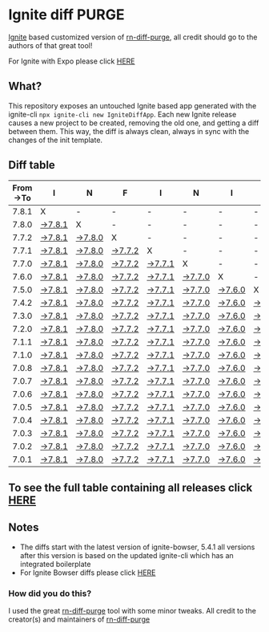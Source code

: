 # Ignite diff PURGE

[Ignite](https://github.com/infinitered/ignite) based customized version of [rn-diff-purge](https://github.com/react-native-community/rn-diff-purge/), all credit should go to the authors of that great tool!

For Ignite with Expo please click [HERE](https://github.com/nirre7/ignite-expo-diff-purge)

## What?

This repository exposes an untouched Ignite based app generated with the ignite-cli
`npx ignite-cli new IgniteDiffApp`. Each new Ignite release causes a new project to be created, removing the old one, and getting a diff between them. This way, the diff is always clean, always in sync with the changes of the init template.

## Diff table

| From->To | I                                                                                           | N                                                                                           | F                                                                                           | I                                                                                           | N                                                                                           | I                                                                                           | T                                                                                           | E                                                                                           |                                                                                             | R                                                                                           | E                                                                                           | D                                                                                           |                                                                                             |                                                                                             |                                                                                             |                                                                                             |                                                                                             |                                                                                             |                                                                                             |     |
| -------- | ------------------------------------------------------------------------------------------- | ------------------------------------------------------------------------------------------- | ------------------------------------------------------------------------------------------- | ------------------------------------------------------------------------------------------- | ------------------------------------------------------------------------------------------- | ------------------------------------------------------------------------------------------- | ------------------------------------------------------------------------------------------- | ------------------------------------------------------------------------------------------- | ------------------------------------------------------------------------------------------- | ------------------------------------------------------------------------------------------- | ------------------------------------------------------------------------------------------- | ------------------------------------------------------------------------------------------- | ------------------------------------------------------------------------------------------- | ------------------------------------------------------------------------------------------- | ------------------------------------------------------------------------------------------- | ------------------------------------------------------------------------------------------- | ------------------------------------------------------------------------------------------- | ------------------------------------------------------------------------------------------- | ------------------------------------------------------------------------------------------- | --- |
| 7.8.1    | X                                                                                           | -                                                                                           | -                                                                                           | -                                                                                           | -                                                                                           | -                                                                                           | -                                                                                           | -                                                                                           | -                                                                                           | -                                                                                           | -                                                                                           | -                                                                                           | -                                                                                           | -                                                                                           | -                                                                                           | -                                                                                           | -                                                                                           | -                                                                                           | -                                                                                           | -   |
| 7.8.0    | [->7.8.1](https://github.com/nirre7/ignite-diff-purge/compare/release/7.8.0..release/7.8.1) | X                                                                                           | -                                                                                           | -                                                                                           | -                                                                                           | -                                                                                           | -                                                                                           | -                                                                                           | -                                                                                           | -                                                                                           | -                                                                                           | -                                                                                           | -                                                                                           | -                                                                                           | -                                                                                           | -                                                                                           | -                                                                                           | -                                                                                           | -                                                                                           | -   |
| 7.7.2    | [->7.8.1](https://github.com/nirre7/ignite-diff-purge/compare/release/7.7.2..release/7.8.1) | [->7.8.0](https://github.com/nirre7/ignite-diff-purge/compare/release/7.7.2..release/7.8.0) | X                                                                                           | -                                                                                           | -                                                                                           | -                                                                                           | -                                                                                           | -                                                                                           | -                                                                                           | -                                                                                           | -                                                                                           | -                                                                                           | -                                                                                           | -                                                                                           | -                                                                                           | -                                                                                           | -                                                                                           | -                                                                                           | -                                                                                           | -   |
| 7.7.1    | [->7.8.1](https://github.com/nirre7/ignite-diff-purge/compare/release/7.7.1..release/7.8.1) | [->7.8.0](https://github.com/nirre7/ignite-diff-purge/compare/release/7.7.1..release/7.8.0) | [->7.7.2](https://github.com/nirre7/ignite-diff-purge/compare/release/7.7.1..release/7.7.2) | X                                                                                           | -                                                                                           | -                                                                                           | -                                                                                           | -                                                                                           | -                                                                                           | -                                                                                           | -                                                                                           | -                                                                                           | -                                                                                           | -                                                                                           | -                                                                                           | -                                                                                           | -                                                                                           | -                                                                                           | -                                                                                           | -   |
| 7.7.0    | [->7.8.1](https://github.com/nirre7/ignite-diff-purge/compare/release/7.7.0..release/7.8.1) | [->7.8.0](https://github.com/nirre7/ignite-diff-purge/compare/release/7.7.0..release/7.8.0) | [->7.7.2](https://github.com/nirre7/ignite-diff-purge/compare/release/7.7.0..release/7.7.2) | [->7.7.1](https://github.com/nirre7/ignite-diff-purge/compare/release/7.7.0..release/7.7.1) | X                                                                                           | -                                                                                           | -                                                                                           | -                                                                                           | -                                                                                           | -                                                                                           | -                                                                                           | -                                                                                           | -                                                                                           | -                                                                                           | -                                                                                           | -                                                                                           | -                                                                                           | -                                                                                           | -                                                                                           | -   |
| 7.6.0    | [->7.8.1](https://github.com/nirre7/ignite-diff-purge/compare/release/7.6.0..release/7.8.1) | [->7.8.0](https://github.com/nirre7/ignite-diff-purge/compare/release/7.6.0..release/7.8.0) | [->7.7.2](https://github.com/nirre7/ignite-diff-purge/compare/release/7.6.0..release/7.7.2) | [->7.7.1](https://github.com/nirre7/ignite-diff-purge/compare/release/7.6.0..release/7.7.1) | [->7.7.0](https://github.com/nirre7/ignite-diff-purge/compare/release/7.6.0..release/7.7.0) | X                                                                                           | -                                                                                           | -                                                                                           | -                                                                                           | -                                                                                           | -                                                                                           | -                                                                                           | -                                                                                           | -                                                                                           | -                                                                                           | -                                                                                           | -                                                                                           | -                                                                                           | -                                                                                           | -   |
| 7.5.0    | [->7.8.1](https://github.com/nirre7/ignite-diff-purge/compare/release/7.5.0..release/7.8.1) | [->7.8.0](https://github.com/nirre7/ignite-diff-purge/compare/release/7.5.0..release/7.8.0) | [->7.7.2](https://github.com/nirre7/ignite-diff-purge/compare/release/7.5.0..release/7.7.2) | [->7.7.1](https://github.com/nirre7/ignite-diff-purge/compare/release/7.5.0..release/7.7.1) | [->7.7.0](https://github.com/nirre7/ignite-diff-purge/compare/release/7.5.0..release/7.7.0) | [->7.6.0](https://github.com/nirre7/ignite-diff-purge/compare/release/7.5.0..release/7.6.0) | X                                                                                           | -                                                                                           | -                                                                                           | -                                                                                           | -                                                                                           | -                                                                                           | -                                                                                           | -                                                                                           | -                                                                                           | -                                                                                           | -                                                                                           | -                                                                                           | -                                                                                           | -   |
| 7.4.2    | [->7.8.1](https://github.com/nirre7/ignite-diff-purge/compare/release/7.4.2..release/7.8.1) | [->7.8.0](https://github.com/nirre7/ignite-diff-purge/compare/release/7.4.2..release/7.8.0) | [->7.7.2](https://github.com/nirre7/ignite-diff-purge/compare/release/7.4.2..release/7.7.2) | [->7.7.1](https://github.com/nirre7/ignite-diff-purge/compare/release/7.4.2..release/7.7.1) | [->7.7.0](https://github.com/nirre7/ignite-diff-purge/compare/release/7.4.2..release/7.7.0) | [->7.6.0](https://github.com/nirre7/ignite-diff-purge/compare/release/7.4.2..release/7.6.0) | [->7.5.0](https://github.com/nirre7/ignite-diff-purge/compare/release/7.4.2..release/7.5.0) | X                                                                                           | -                                                                                           | -                                                                                           | -                                                                                           | -                                                                                           | -                                                                                           | -                                                                                           | -                                                                                           | -                                                                                           | -                                                                                           | -                                                                                           | -                                                                                           | -   |
| 7.3.0    | [->7.8.1](https://github.com/nirre7/ignite-diff-purge/compare/release/7.3.0..release/7.8.1) | [->7.8.0](https://github.com/nirre7/ignite-diff-purge/compare/release/7.3.0..release/7.8.0) | [->7.7.2](https://github.com/nirre7/ignite-diff-purge/compare/release/7.3.0..release/7.7.2) | [->7.7.1](https://github.com/nirre7/ignite-diff-purge/compare/release/7.3.0..release/7.7.1) | [->7.7.0](https://github.com/nirre7/ignite-diff-purge/compare/release/7.3.0..release/7.7.0) | [->7.6.0](https://github.com/nirre7/ignite-diff-purge/compare/release/7.3.0..release/7.6.0) | [->7.5.0](https://github.com/nirre7/ignite-diff-purge/compare/release/7.3.0..release/7.5.0) | [->7.4.2](https://github.com/nirre7/ignite-diff-purge/compare/release/7.3.0..release/7.4.2) | X                                                                                           | -                                                                                           | -                                                                                           | -                                                                                           | -                                                                                           | -                                                                                           | -                                                                                           | -                                                                                           | -                                                                                           | -                                                                                           | -                                                                                           | -   |
| 7.2.0    | [->7.8.1](https://github.com/nirre7/ignite-diff-purge/compare/release/7.2.0..release/7.8.1) | [->7.8.0](https://github.com/nirre7/ignite-diff-purge/compare/release/7.2.0..release/7.8.0) | [->7.7.2](https://github.com/nirre7/ignite-diff-purge/compare/release/7.2.0..release/7.7.2) | [->7.7.1](https://github.com/nirre7/ignite-diff-purge/compare/release/7.2.0..release/7.7.1) | [->7.7.0](https://github.com/nirre7/ignite-diff-purge/compare/release/7.2.0..release/7.7.0) | [->7.6.0](https://github.com/nirre7/ignite-diff-purge/compare/release/7.2.0..release/7.6.0) | [->7.5.0](https://github.com/nirre7/ignite-diff-purge/compare/release/7.2.0..release/7.5.0) | [->7.4.2](https://github.com/nirre7/ignite-diff-purge/compare/release/7.2.0..release/7.4.2) | [->7.3.0](https://github.com/nirre7/ignite-diff-purge/compare/release/7.2.0..release/7.3.0) | X                                                                                           | -                                                                                           | -                                                                                           | -                                                                                           | -                                                                                           | -                                                                                           | -                                                                                           | -                                                                                           | -                                                                                           | -                                                                                           | -   |
| 7.1.1    | [->7.8.1](https://github.com/nirre7/ignite-diff-purge/compare/release/7.1.1..release/7.8.1) | [->7.8.0](https://github.com/nirre7/ignite-diff-purge/compare/release/7.1.1..release/7.8.0) | [->7.7.2](https://github.com/nirre7/ignite-diff-purge/compare/release/7.1.1..release/7.7.2) | [->7.7.1](https://github.com/nirre7/ignite-diff-purge/compare/release/7.1.1..release/7.7.1) | [->7.7.0](https://github.com/nirre7/ignite-diff-purge/compare/release/7.1.1..release/7.7.0) | [->7.6.0](https://github.com/nirre7/ignite-diff-purge/compare/release/7.1.1..release/7.6.0) | [->7.5.0](https://github.com/nirre7/ignite-diff-purge/compare/release/7.1.1..release/7.5.0) | [->7.4.2](https://github.com/nirre7/ignite-diff-purge/compare/release/7.1.1..release/7.4.2) | [->7.3.0](https://github.com/nirre7/ignite-diff-purge/compare/release/7.1.1..release/7.3.0) | [->7.2.0](https://github.com/nirre7/ignite-diff-purge/compare/release/7.1.1..release/7.2.0) | X                                                                                           | -                                                                                           | -                                                                                           | -                                                                                           | -                                                                                           | -                                                                                           | -                                                                                           | -                                                                                           | -                                                                                           | -   |
| 7.1.0    | [->7.8.1](https://github.com/nirre7/ignite-diff-purge/compare/release/7.1.0..release/7.8.1) | [->7.8.0](https://github.com/nirre7/ignite-diff-purge/compare/release/7.1.0..release/7.8.0) | [->7.7.2](https://github.com/nirre7/ignite-diff-purge/compare/release/7.1.0..release/7.7.2) | [->7.7.1](https://github.com/nirre7/ignite-diff-purge/compare/release/7.1.0..release/7.7.1) | [->7.7.0](https://github.com/nirre7/ignite-diff-purge/compare/release/7.1.0..release/7.7.0) | [->7.6.0](https://github.com/nirre7/ignite-diff-purge/compare/release/7.1.0..release/7.6.0) | [->7.5.0](https://github.com/nirre7/ignite-diff-purge/compare/release/7.1.0..release/7.5.0) | [->7.4.2](https://github.com/nirre7/ignite-diff-purge/compare/release/7.1.0..release/7.4.2) | [->7.3.0](https://github.com/nirre7/ignite-diff-purge/compare/release/7.1.0..release/7.3.0) | [->7.2.0](https://github.com/nirre7/ignite-diff-purge/compare/release/7.1.0..release/7.2.0) | [->7.1.1](https://github.com/nirre7/ignite-diff-purge/compare/release/7.1.0..release/7.1.1) | X                                                                                           | -                                                                                           | -                                                                                           | -                                                                                           | -                                                                                           | -                                                                                           | -                                                                                           | -                                                                                           | -   |
| 7.0.8    | [->7.8.1](https://github.com/nirre7/ignite-diff-purge/compare/release/7.0.8..release/7.8.1) | [->7.8.0](https://github.com/nirre7/ignite-diff-purge/compare/release/7.0.8..release/7.8.0) | [->7.7.2](https://github.com/nirre7/ignite-diff-purge/compare/release/7.0.8..release/7.7.2) | [->7.7.1](https://github.com/nirre7/ignite-diff-purge/compare/release/7.0.8..release/7.7.1) | [->7.7.0](https://github.com/nirre7/ignite-diff-purge/compare/release/7.0.8..release/7.7.0) | [->7.6.0](https://github.com/nirre7/ignite-diff-purge/compare/release/7.0.8..release/7.6.0) | [->7.5.0](https://github.com/nirre7/ignite-diff-purge/compare/release/7.0.8..release/7.5.0) | [->7.4.2](https://github.com/nirre7/ignite-diff-purge/compare/release/7.0.8..release/7.4.2) | [->7.3.0](https://github.com/nirre7/ignite-diff-purge/compare/release/7.0.8..release/7.3.0) | [->7.2.0](https://github.com/nirre7/ignite-diff-purge/compare/release/7.0.8..release/7.2.0) | [->7.1.1](https://github.com/nirre7/ignite-diff-purge/compare/release/7.0.8..release/7.1.1) | [->7.1.0](https://github.com/nirre7/ignite-diff-purge/compare/release/7.0.8..release/7.1.0) | X                                                                                           | -                                                                                           | -                                                                                           | -                                                                                           | -                                                                                           | -                                                                                           | -                                                                                           | -   |
| 7.0.7    | [->7.8.1](https://github.com/nirre7/ignite-diff-purge/compare/release/7.0.7..release/7.8.1) | [->7.8.0](https://github.com/nirre7/ignite-diff-purge/compare/release/7.0.7..release/7.8.0) | [->7.7.2](https://github.com/nirre7/ignite-diff-purge/compare/release/7.0.7..release/7.7.2) | [->7.7.1](https://github.com/nirre7/ignite-diff-purge/compare/release/7.0.7..release/7.7.1) | [->7.7.0](https://github.com/nirre7/ignite-diff-purge/compare/release/7.0.7..release/7.7.0) | [->7.6.0](https://github.com/nirre7/ignite-diff-purge/compare/release/7.0.7..release/7.6.0) | [->7.5.0](https://github.com/nirre7/ignite-diff-purge/compare/release/7.0.7..release/7.5.0) | [->7.4.2](https://github.com/nirre7/ignite-diff-purge/compare/release/7.0.7..release/7.4.2) | [->7.3.0](https://github.com/nirre7/ignite-diff-purge/compare/release/7.0.7..release/7.3.0) | [->7.2.0](https://github.com/nirre7/ignite-diff-purge/compare/release/7.0.7..release/7.2.0) | [->7.1.1](https://github.com/nirre7/ignite-diff-purge/compare/release/7.0.7..release/7.1.1) | [->7.1.0](https://github.com/nirre7/ignite-diff-purge/compare/release/7.0.7..release/7.1.0) | [->7.0.8](https://github.com/nirre7/ignite-diff-purge/compare/release/7.0.7..release/7.0.8) | X                                                                                           | -                                                                                           | -                                                                                           | -                                                                                           | -                                                                                           | -                                                                                           | -   |
| 7.0.6    | [->7.8.1](https://github.com/nirre7/ignite-diff-purge/compare/release/7.0.6..release/7.8.1) | [->7.8.0](https://github.com/nirre7/ignite-diff-purge/compare/release/7.0.6..release/7.8.0) | [->7.7.2](https://github.com/nirre7/ignite-diff-purge/compare/release/7.0.6..release/7.7.2) | [->7.7.1](https://github.com/nirre7/ignite-diff-purge/compare/release/7.0.6..release/7.7.1) | [->7.7.0](https://github.com/nirre7/ignite-diff-purge/compare/release/7.0.6..release/7.7.0) | [->7.6.0](https://github.com/nirre7/ignite-diff-purge/compare/release/7.0.6..release/7.6.0) | [->7.5.0](https://github.com/nirre7/ignite-diff-purge/compare/release/7.0.6..release/7.5.0) | [->7.4.2](https://github.com/nirre7/ignite-diff-purge/compare/release/7.0.6..release/7.4.2) | [->7.3.0](https://github.com/nirre7/ignite-diff-purge/compare/release/7.0.6..release/7.3.0) | [->7.2.0](https://github.com/nirre7/ignite-diff-purge/compare/release/7.0.6..release/7.2.0) | [->7.1.1](https://github.com/nirre7/ignite-diff-purge/compare/release/7.0.6..release/7.1.1) | [->7.1.0](https://github.com/nirre7/ignite-diff-purge/compare/release/7.0.6..release/7.1.0) | [->7.0.8](https://github.com/nirre7/ignite-diff-purge/compare/release/7.0.6..release/7.0.8) | [->7.0.7](https://github.com/nirre7/ignite-diff-purge/compare/release/7.0.6..release/7.0.7) | X                                                                                           | -                                                                                           | -                                                                                           | -                                                                                           | -                                                                                           | -   |
| 7.0.5    | [->7.8.1](https://github.com/nirre7/ignite-diff-purge/compare/release/7.0.5..release/7.8.1) | [->7.8.0](https://github.com/nirre7/ignite-diff-purge/compare/release/7.0.5..release/7.8.0) | [->7.7.2](https://github.com/nirre7/ignite-diff-purge/compare/release/7.0.5..release/7.7.2) | [->7.7.1](https://github.com/nirre7/ignite-diff-purge/compare/release/7.0.5..release/7.7.1) | [->7.7.0](https://github.com/nirre7/ignite-diff-purge/compare/release/7.0.5..release/7.7.0) | [->7.6.0](https://github.com/nirre7/ignite-diff-purge/compare/release/7.0.5..release/7.6.0) | [->7.5.0](https://github.com/nirre7/ignite-diff-purge/compare/release/7.0.5..release/7.5.0) | [->7.4.2](https://github.com/nirre7/ignite-diff-purge/compare/release/7.0.5..release/7.4.2) | [->7.3.0](https://github.com/nirre7/ignite-diff-purge/compare/release/7.0.5..release/7.3.0) | [->7.2.0](https://github.com/nirre7/ignite-diff-purge/compare/release/7.0.5..release/7.2.0) | [->7.1.1](https://github.com/nirre7/ignite-diff-purge/compare/release/7.0.5..release/7.1.1) | [->7.1.0](https://github.com/nirre7/ignite-diff-purge/compare/release/7.0.5..release/7.1.0) | [->7.0.8](https://github.com/nirre7/ignite-diff-purge/compare/release/7.0.5..release/7.0.8) | [->7.0.7](https://github.com/nirre7/ignite-diff-purge/compare/release/7.0.5..release/7.0.7) | [->7.0.6](https://github.com/nirre7/ignite-diff-purge/compare/release/7.0.5..release/7.0.6) | X                                                                                           | -                                                                                           | -                                                                                           | -                                                                                           | -   |
| 7.0.4    | [->7.8.1](https://github.com/nirre7/ignite-diff-purge/compare/release/7.0.4..release/7.8.1) | [->7.8.0](https://github.com/nirre7/ignite-diff-purge/compare/release/7.0.4..release/7.8.0) | [->7.7.2](https://github.com/nirre7/ignite-diff-purge/compare/release/7.0.4..release/7.7.2) | [->7.7.1](https://github.com/nirre7/ignite-diff-purge/compare/release/7.0.4..release/7.7.1) | [->7.7.0](https://github.com/nirre7/ignite-diff-purge/compare/release/7.0.4..release/7.7.0) | [->7.6.0](https://github.com/nirre7/ignite-diff-purge/compare/release/7.0.4..release/7.6.0) | [->7.5.0](https://github.com/nirre7/ignite-diff-purge/compare/release/7.0.4..release/7.5.0) | [->7.4.2](https://github.com/nirre7/ignite-diff-purge/compare/release/7.0.4..release/7.4.2) | [->7.3.0](https://github.com/nirre7/ignite-diff-purge/compare/release/7.0.4..release/7.3.0) | [->7.2.0](https://github.com/nirre7/ignite-diff-purge/compare/release/7.0.4..release/7.2.0) | [->7.1.1](https://github.com/nirre7/ignite-diff-purge/compare/release/7.0.4..release/7.1.1) | [->7.1.0](https://github.com/nirre7/ignite-diff-purge/compare/release/7.0.4..release/7.1.0) | [->7.0.8](https://github.com/nirre7/ignite-diff-purge/compare/release/7.0.4..release/7.0.8) | [->7.0.7](https://github.com/nirre7/ignite-diff-purge/compare/release/7.0.4..release/7.0.7) | [->7.0.6](https://github.com/nirre7/ignite-diff-purge/compare/release/7.0.4..release/7.0.6) | [->7.0.5](https://github.com/nirre7/ignite-diff-purge/compare/release/7.0.4..release/7.0.5) | X                                                                                           | -                                                                                           | -                                                                                           | -   |
| 7.0.3    | [->7.8.1](https://github.com/nirre7/ignite-diff-purge/compare/release/7.0.3..release/7.8.1) | [->7.8.0](https://github.com/nirre7/ignite-diff-purge/compare/release/7.0.3..release/7.8.0) | [->7.7.2](https://github.com/nirre7/ignite-diff-purge/compare/release/7.0.3..release/7.7.2) | [->7.7.1](https://github.com/nirre7/ignite-diff-purge/compare/release/7.0.3..release/7.7.1) | [->7.7.0](https://github.com/nirre7/ignite-diff-purge/compare/release/7.0.3..release/7.7.0) | [->7.6.0](https://github.com/nirre7/ignite-diff-purge/compare/release/7.0.3..release/7.6.0) | [->7.5.0](https://github.com/nirre7/ignite-diff-purge/compare/release/7.0.3..release/7.5.0) | [->7.4.2](https://github.com/nirre7/ignite-diff-purge/compare/release/7.0.3..release/7.4.2) | [->7.3.0](https://github.com/nirre7/ignite-diff-purge/compare/release/7.0.3..release/7.3.0) | [->7.2.0](https://github.com/nirre7/ignite-diff-purge/compare/release/7.0.3..release/7.2.0) | [->7.1.1](https://github.com/nirre7/ignite-diff-purge/compare/release/7.0.3..release/7.1.1) | [->7.1.0](https://github.com/nirre7/ignite-diff-purge/compare/release/7.0.3..release/7.1.0) | [->7.0.8](https://github.com/nirre7/ignite-diff-purge/compare/release/7.0.3..release/7.0.8) | [->7.0.7](https://github.com/nirre7/ignite-diff-purge/compare/release/7.0.3..release/7.0.7) | [->7.0.6](https://github.com/nirre7/ignite-diff-purge/compare/release/7.0.3..release/7.0.6) | [->7.0.5](https://github.com/nirre7/ignite-diff-purge/compare/release/7.0.3..release/7.0.5) | [->7.0.4](https://github.com/nirre7/ignite-diff-purge/compare/release/7.0.3..release/7.0.4) | X                                                                                           | -                                                                                           | -   |
| 7.0.2    | [->7.8.1](https://github.com/nirre7/ignite-diff-purge/compare/release/7.0.2..release/7.8.1) | [->7.8.0](https://github.com/nirre7/ignite-diff-purge/compare/release/7.0.2..release/7.8.0) | [->7.7.2](https://github.com/nirre7/ignite-diff-purge/compare/release/7.0.2..release/7.7.2) | [->7.7.1](https://github.com/nirre7/ignite-diff-purge/compare/release/7.0.2..release/7.7.1) | [->7.7.0](https://github.com/nirre7/ignite-diff-purge/compare/release/7.0.2..release/7.7.0) | [->7.6.0](https://github.com/nirre7/ignite-diff-purge/compare/release/7.0.2..release/7.6.0) | [->7.5.0](https://github.com/nirre7/ignite-diff-purge/compare/release/7.0.2..release/7.5.0) | [->7.4.2](https://github.com/nirre7/ignite-diff-purge/compare/release/7.0.2..release/7.4.2) | [->7.3.0](https://github.com/nirre7/ignite-diff-purge/compare/release/7.0.2..release/7.3.0) | [->7.2.0](https://github.com/nirre7/ignite-diff-purge/compare/release/7.0.2..release/7.2.0) | [->7.1.1](https://github.com/nirre7/ignite-diff-purge/compare/release/7.0.2..release/7.1.1) | [->7.1.0](https://github.com/nirre7/ignite-diff-purge/compare/release/7.0.2..release/7.1.0) | [->7.0.8](https://github.com/nirre7/ignite-diff-purge/compare/release/7.0.2..release/7.0.8) | [->7.0.7](https://github.com/nirre7/ignite-diff-purge/compare/release/7.0.2..release/7.0.7) | [->7.0.6](https://github.com/nirre7/ignite-diff-purge/compare/release/7.0.2..release/7.0.6) | [->7.0.5](https://github.com/nirre7/ignite-diff-purge/compare/release/7.0.2..release/7.0.5) | [->7.0.4](https://github.com/nirre7/ignite-diff-purge/compare/release/7.0.2..release/7.0.4) | [->7.0.3](https://github.com/nirre7/ignite-diff-purge/compare/release/7.0.2..release/7.0.3) | X                                                                                           | -   |
| 7.0.1    | [->7.8.1](https://github.com/nirre7/ignite-diff-purge/compare/release/7.0.1..release/7.8.1) | [->7.8.0](https://github.com/nirre7/ignite-diff-purge/compare/release/7.0.1..release/7.8.0) | [->7.7.2](https://github.com/nirre7/ignite-diff-purge/compare/release/7.0.1..release/7.7.2) | [->7.7.1](https://github.com/nirre7/ignite-diff-purge/compare/release/7.0.1..release/7.7.1) | [->7.7.0](https://github.com/nirre7/ignite-diff-purge/compare/release/7.0.1..release/7.7.0) | [->7.6.0](https://github.com/nirre7/ignite-diff-purge/compare/release/7.0.1..release/7.6.0) | [->7.5.0](https://github.com/nirre7/ignite-diff-purge/compare/release/7.0.1..release/7.5.0) | [->7.4.2](https://github.com/nirre7/ignite-diff-purge/compare/release/7.0.1..release/7.4.2) | [->7.3.0](https://github.com/nirre7/ignite-diff-purge/compare/release/7.0.1..release/7.3.0) | [->7.2.0](https://github.com/nirre7/ignite-diff-purge/compare/release/7.0.1..release/7.2.0) | [->7.1.1](https://github.com/nirre7/ignite-diff-purge/compare/release/7.0.1..release/7.1.1) | [->7.1.0](https://github.com/nirre7/ignite-diff-purge/compare/release/7.0.1..release/7.1.0) | [->7.0.8](https://github.com/nirre7/ignite-diff-purge/compare/release/7.0.1..release/7.0.8) | [->7.0.7](https://github.com/nirre7/ignite-diff-purge/compare/release/7.0.1..release/7.0.7) | [->7.0.6](https://github.com/nirre7/ignite-diff-purge/compare/release/7.0.1..release/7.0.6) | [->7.0.5](https://github.com/nirre7/ignite-diff-purge/compare/release/7.0.1..release/7.0.5) | [->7.0.4](https://github.com/nirre7/ignite-diff-purge/compare/release/7.0.1..release/7.0.4) | [->7.0.3](https://github.com/nirre7/ignite-diff-purge/compare/release/7.0.1..release/7.0.3) | [->7.0.2](https://github.com/nirre7/ignite-diff-purge/compare/release/7.0.1..release/7.0.2) | X   |

## To see the full table containing all releases click [HERE](https://nirre7.github.io/ignite-diff-purge/)

## Notes

- The diffs start with the latest version of ignite-bowser, 5.4.1 all versions after this version is based on the updated ignite-cli which has an integrated boilerplate
- For Ignite Bowser diffs please click [HERE](https://github.com/nirre7/ignite-bowser-diff-purge)

### How did you do this?

I used the great [rn-diff-purge](https://github.com/react-native-community/rn-diff-purge/) tool with some minor tweaks.
All credit to the creator(s) and maintainers of [rn-diff-purge](https://github.com/react-native-community/rn-diff-purge/)

